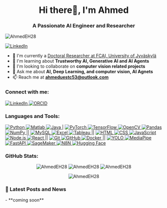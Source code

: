 <h1 align="center">Hi there👋, I'm Ahmed</h1>
<h3 align="center">A Passionate AI Engineer and Researcher</h3>

<p align="left">
    <img src="https://komarev.com/ghpvc/?username=AhmedEH28&label=Profile%20views&color=0e75b6&style=flat" alt="AhmedEH28" />
</p>
<p align="left">
    <a href="https://linkedin.com/in/ahmed-endris-b99029200/" target="blank">
        <img src="https://img.shields.io/badge/Follow%20%40LinkedIn-0077B5?style=for-the-badge&logo=linkedin&logoColor=white" alt="LinkedIn" />
    </a>
</p>

- 🔭 I'm currently a [Doctoral Researcher at FCAI, University of Jyväskylä](https://fcai.fi/)
- 🌱 I'm learning about **Trustworthy AI, Generative AI and AI Agents**
- 👯 I'm looking to collaborate on **computer vision related projects**
- 💬 Ask me about **AI, Deep Learning, and computer vision, AI Agnets**
- 📫 Reach me at **ahmeduestc53@outlook.com**

<h3 align="left">Connect with me:</h3>
<p align="left">
    <a href="https://linkedin.com/in/ahmed-endris-b99029200/" target="blank">
        <img align="center" src="https://img.shields.io/badge/LinkedIn-0077B5?style=flat&logo=linkedin&logoColor=white" alt="LinkedIn" />
    </a>
    <a href="https://orcid.org/my-orcid?orcid=0000-0001-9376-9238" target="blank">
        <img align="center" src="https://img.shields.io/badge/ORCID-A6CE39?style=flat&logo=orcid&logoColor=white" alt="ORCID" />
    </a>
</p>

<h3 align="left">Languages and Tools:</h3>
<p align="left">
    <a href="https://www.python.org" target="_blank">
        <img src="https://img.shields.io/badge/Python-3776AB?style=flat&logo=python&logoColor=white" alt="Python" />
    </a>
    <a href="https://www.mathworks.com/" target="_blank">
        <img src="https://img.shields.io/badge/Matlab-0076A8?style=flat&logo=matlab&logoColor=white" alt="Matlab" />
    </a>
    <a href="https://www.oracle.com/java/" target="_blank">
        <img src="https://img.shields.io/badge/Java-007396?style=flat&logo=java&logoColor=white" alt="Java" />
    </a> |
    <a href="https://pytorch.org/" target="_blank">
        <img src="https://img.shields.io/badge/PyTorch-EE4C2C?style=flat&logo=pytorch&logoColor=white" alt="PyTorch" />
    </a>
    <a href="https://www.tensorflow.org" target="_blank">
        <img src="https://img.shields.io/badge/TensorFlow-FF6F20?style=flat&logo=tensorflow&logoColor=white" alt="TensorFlow" />
    </a>
    <a href="https://opencv.org/" target="_blank">
        <img src="https://img.shields.io/badge/OpenCV-5C3EE8?style=flat&logo=opencv&logoColor=white" alt="OpenCV" />
    </a>
    <a href="https://pandas.pydata.org/" target="_blank">
        <img src="https://img.shields.io/badge/Pandas-150458?style=flat&logo=pandas&logoColor=white" alt="Pandas" />
    </a>
    <a href="https://numpy.org/" target="_blank">
        <img src="https://img.shields.io/badge/Numpy-013243?style=flat&logo=numpy&logoColor=white" alt="NumPy" />
    </a> ||
    <a href="https://www.mysql.com/" target="_blank">
        <img src="https://img.shields.io/badge/MySQL-4479A1?style=flat&logo=mysql&logoColor=white" alt="MySQL" />
    </a>
    <a href="https://www.microsoft.com/en-us/microsoft-365/excel" target="_blank">
        <img src="https://img.shields.io/badge/Excel-217346?style=flat&logo=microsoft-excel&logoColor=white" alt="Excel" />
    </a>
    <a href="https://www.tableau.com/" target="_blank">
        <img src="https://img.shields.io/badge/Tableau-E97627?style=flat&logo=tableau&logoColor=white" alt="Tableau" />
    </a> ||
    <a href="https://www.w3schools.com/html/" target="_blank">
        <img src="https://img.shields.io/badge/HTML-E34F26?style=flat&logo=html5&logoColor=white" alt="HTML" />
    </a>
    <a href="https://www.w3schools.com/css/" target="_blank">
        <img src="https://img.shields.io/badge/CSS-1572B6?style=flat&logo=css3&logoColor=white" alt="CSS" />
    </a>
    <a href="https://www.javascript.com/" target="_blank">
        <img src="https://img.shields.io/badge/JavaScript-F7DF1E?style=flat&logo=javascript&logoColor=black" alt="JavaScript" />
    </a>
    <a href="https://nodejs.org/" target="_blank">
        <img src="https://img.shields.io/badge/Node.js-339933?style=flat&logo=node.js&logoColor=white" alt="Node.js" />
    </a>
    <a href="https://reactjs.org/" target="_blank">
        <img src="https://img.shields.io/badge/React-61DAFB?style=flat&logo=react&logoColor=black" alt="React" />
    </a> ||
    <a href="https://git-scm.com/" target="_blank">
        <img src="https://img.shields.io/badge/Git-F05032?style=flat&logo=git&logoColor=white" alt="Git" />
    </a>
    <a href="https://github.com/" target="_blank">
        <img src="https://img.shields.io/badge/GitHub-181717?style=flat&logo=github&logoColor=white" alt="GitHub" />
    </a>
    <a href="https://www.docker.com/" target="_blank">
        <img src="https://img.shields.io/badge/Docker-2496ED?style=flat&logo=docker&logoColor=white" alt="Docker" />
    </a> ||
    <a href="https://github.com/ultralytics/yolov5" target="_blank">
        <img src="https://img.shields.io/badge/YOLO-00FFFF?style=flat&logo=YOLO&logoColor=black" alt="YOLO" />
    </a>
    <a href="https://google.github.io/mediapipe/" target="_blank">
        <img src="https://img.shields.io/badge/MediaPipe-F44A45?style=flat&logo=google&logoColor=white" alt="MediaPipe" />
    </a>
    <a href="https://fastapi.tiangolo.com/" target="_blank">
        <img src="https://img.shields.io/badge/FastAPI-005571?style=flat&logo=fastapi&logoColor=white" alt="FastAPI" />
    </a>
    <a href="https://aws.amazon.com/sagemaker/" target="_blank">
        <img src="https://img.shields.io/badge/SageMaker-232F3E?style=flat&logo=amazon-aws&logoColor=white" alt="SageMaker" />
    </a>
    <a href="https://n8n.io/" target="_blank">
        <img src="https://img.shields.io/badge/N8N-008577?style=flat&logo=n8n&logoColor=white" alt="N8N" />
    </a>
    <a href="https://huggingface.co/" target="_blank">
        <img src="https://img.shields.io/badge/HuggingFace-FFDD54?style=flat&logo=huggingface&logoColor=black" alt="Hugging Face" />
    </a>
</p>

<h3 align="left">GitHub Stats:</h3>
<p align="center">
   <img src="https://github-readme-stats.vercel.app/api?username=AhmedEH28&show_icons=true&locale=en" alt="AhmedEH28" />
   <img src="https://github-readme-stats.vercel.app/api/top-langs?username=AhmedEH28&show_icons=true&locale=en&layout=compact" alt="AhmedEH28" />
   <img src="https://github-readme-streak-stats.herokuapp.com/?user=AhmedEH28&" alt="AhmedEH28" />

</p>

<p align="center">
    <img src="https://komarev.com/ghpvc/?username=AhmedEH28&label=Profile%20views&color=0e75b6&style=flat" alt="AhmedEH28" />

</p>

<h3 align="left">📖 Latest Posts and News</h3>
<!-- LATEST-POSTS-AND-NEWS:START -->
- **coming soon** 
<!-- LATEST-POSTS-AND-NEWS:END -->
